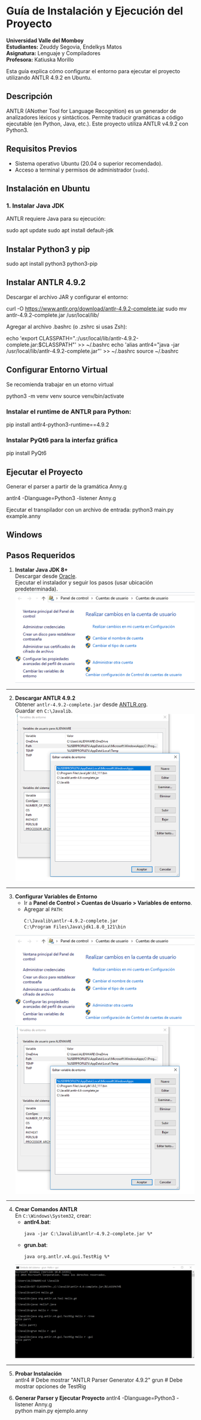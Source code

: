# Guía de Instalación y Ejecución del Proyecto

**Universidad Valle del Momboy**  
**Estudiantes:** Zeuddy Segovia, Endelkys Matos  
**Asignatura:** Lenguaje y Compiladores  
**Profesora:** Katiuska Morillo  

Esta guía explica cómo configurar el entorno para ejecutar el proyecto utilizando ANTLR 4.9.2 en Ubuntu.

## Descripción
ANTLR (ANother Tool for Language Recognition) es un generador de analizadores léxicos y sintácticos. Permite traducir gramáticas a código ejecutable (en Python, Java, etc.). Este proyecto utiliza ANTLR v4.9.2 con Python3.

## Requisitos Previos
- Sistema operativo Ubuntu (20.04 o superior recomendado).
- Acceso a terminal y permisos de administrador (`sudo`).

## Instalación en Ubuntu

### 1. Instalar Java JDK
ANTLR requiere Java para su ejecución:

sudo apt update
sudo apt install default-jdk

## Instalar Python3 y pip 
sudo apt install python3 python3-pip

##  Instalar ANTLR 4.9.2 
Descargar el archivo JAR y configurar el entorno:

curl -O https://www.antlr.org/download/antlr-4.9.2-complete.jar
sudo mv antlr-4.9.2-complete.jar /usr/local/lib/

Agregar al archivo .bashrc (o .zshrc si usas Zsh):

echo 'export CLASSPATH=".:/usr/local/lib/antlr-4.9.2-complete.jar:$CLASSPATH"' >> ~/.bashrc
echo 'alias antlr4="java -jar /usr/local/lib/antlr-4.9.2-complete.jar"' >> ~/.bashrc
source ~/.bashrc

## Configurar Entorno Virtual

Se recomienda trabajar en un etorno virtual 

python3 -m venv venv
source venv/bin/activate 


### Instalar el runtime de ANTLR para Python:
pip install antlr4-python3-runtime==4.9.2 

### Instalar PyQt6 para la interfaz gráfica
pip install PyQt6   


## Ejecutar el Proyecto
Generar el parser a partir de la gramática Anny.g

antlr4 -Dlanguage=Python3 -listener Anny.g

Ejecutar el transpilador con un archivo de entrada:
python3 main.py example.anny 


## Windows

## Pasos Requeridos

1. **Instalar Java JDK 8+**  
   Descargar desde [Oracle](http://www.oracle.com/technetwork/java/javase/downloads/jdk8-downloads-2133151.html).  
   Ejecutar el instalador y seguir los pasos (usar ubicación predeterminada).  
   ![Paso 1](images/primera.png)

---

2. **Descargar ANTLR 4.9.2**  
   Obtener `antlr-4.9.2-complete.jar` desde [ANTLR.org](http://www.antlr.org/download.html).  
   Guardar en `C:\Javalib`.  
   ![Paso 2](images/segunda.png)

---

3. **Configurar Variables de Entorno**  
   - Ir a **Panel de Control > Cuentas de Usuario > Variables de entorno**.  
   - Agregar al `PATH`:  
     ```
     C:\Javalib\antlr-4.9.2-complete.jar  
     C:\Program Files\Java\jdk1.8.0_121\bin
     ```  
   ![Paso 3](./images/Primera.png)  
   ![Paso 4](./images/segunda.png)

---

4. **Crear Comandos ANTLR**  
   En `C:\Windows\System32`, crear:  
   - **antlr4.bat**:  
     ```batch
     java -jar C:\Javalib\antlr-4.9.2-complete.jar %*
     ```  
   - **grun.bat**:  
     ```batch
     java org.antlr.v4.gui.TestRig %*
     ```  
   ![Paso 5](./images/quinta.png)

---

5. **Probar Instalación**  
   antlr4   # Debe mostrar "ANTLR Parser Generator 4.9.2"
   grun     # Debe mostrar opciones de TestRig

6. **Generar Parser y Ejecutar Proyecto**
antlr4 -Dlanguage=Python3 -listener Anny.g  
python main.py ejemplo.anny